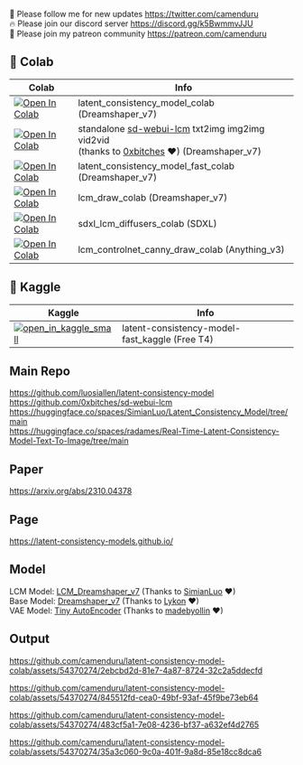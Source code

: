 🐣 Please follow me for new updates https://twitter.com/camenduru <br />
🔥 Please join our discord server https://discord.gg/k5BwmmvJJU <br />
🥳 Please join my patreon community https://patreon.com/camenduru <br />

## 🦒 Colab

| Colab | Info
| --- | --- |
[![Open In Colab](https://colab.research.google.com/assets/colab-badge.svg)](https://colab.research.google.com/github/camenduru/latent-consistency-model-colab/blob/main/latent_consistency_model_colab.ipynb) | latent_consistency_model_colab (Dreamshaper_v7)
[![Open In Colab](https://colab.research.google.com/assets/colab-badge.svg)](https://colab.research.google.com/github/camenduru/latent-consistency-model-colab/blob/main/latent_consistency_model_webui_colab.ipynb) | standalone [sd-webui-lcm](https://github.com/0xbitches/sd-webui-lcm) txt2img img2img vid2vid <br /> (thanks to [0xbitches](https://github.com/0xbitches) ❤) (Dreamshaper_v7)
[![Open In Colab](https://colab.research.google.com/assets/colab-badge.svg)](https://colab.research.google.com/github/camenduru/latent-consistency-model-colab/blob/main/latent_consistency_model_fast_colab.ipynb) | latent_consistency_model_fast_colab (Dreamshaper_v7)
[![Open In Colab](https://colab.research.google.com/assets/colab-badge.svg)](https://colab.research.google.com/github/camenduru/latent-consistency-model-colab/blob/main/lcm_draw_colab.ipynb) | lcm_draw_colab (Dreamshaper_v7)
[![Open In Colab](https://colab.research.google.com/assets/colab-badge.svg)](https://colab.research.google.com/github/camenduru/latent-consistency-model-colab/blob/main/sdxl_lcm_diffusers_colab.ipynb) | sdxl_lcm_diffusers_colab (SDXL)
[![Open In Colab](https://colab.research.google.com/assets/colab-badge.svg)](https://colab.research.google.com/github/camenduru/latent-consistency-model-colab/blob/main/lcm_controlnet_canny_draw_colab.ipynb) | lcm_controlnet_canny_draw_colab (Anything_v3)


## 🦆 Kaggle

| Kaggle | Info
| --- | --- |
[![open_in_kaggle_small](https://user-images.githubusercontent.com/54370274/228924833-17316feb-d0fe-4249-90ba-682930ba11e5.svg)](https://kaggle.com/camenduru/latent-consistency-model-fast) | latent-consistency-model-fast_kaggle (Free T4)


## Main Repo
https://github.com/luosiallen/latent-consistency-model <br />
https://github.com/0xbitches/sd-webui-lcm <br />
https://huggingface.co/spaces/SimianLuo/Latent_Consistency_Model/tree/main <br />
https://huggingface.co/spaces/radames/Real-Time-Latent-Consistency-Model-Text-To-Image/tree/main <br />

## Paper
https://arxiv.org/abs/2310.04378

## Page
https://latent-consistency-models.github.io/

## Model
LCM Model: [LCM_Dreamshaper_v7](https://huggingface.co/SimianLuo/LCM_Dreamshaper_v7) (Thanks to [SimianLuo](https://twitter.com/SimianLuo) ❤) <br />
Base Model: [Dreamshaper_v7](https://civitai.com/models/4384/dreamshaper) (Thanks to [Lykon](https://civitai.com/user/Lykon/models) ❤) <br />
VAE Model: [Tiny AutoEncoder](https://huggingface.co/madebyollin/taesd) (Thanks to [madebyollin](https://twitter.com/madebyollin) ❤) <br />

## Output

https://github.com/camenduru/latent-consistency-model-colab/assets/54370274/2ebcbd2d-81e7-4a87-8724-32c2a5ddecfd

https://github.com/camenduru/latent-consistency-model-colab/assets/54370274/845512fd-cea0-49bf-93af-45f9be73eb64

https://github.com/camenduru/latent-consistency-model-colab/assets/54370274/483cf5a1-7e08-4236-bf37-a632ef4d2765

https://github.com/camenduru/latent-consistency-model-colab/assets/54370274/35a3c060-9c0a-401f-9a8d-85e18cc8dca6


